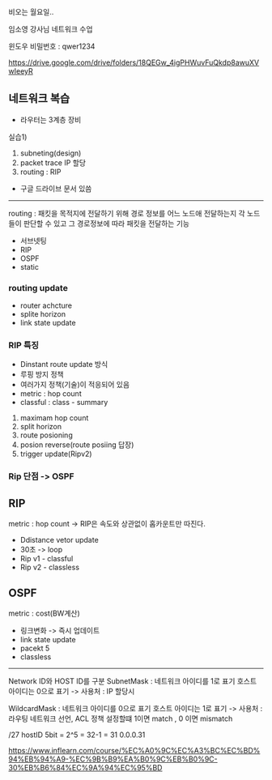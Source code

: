 비오는 월요일.. 

임소영 강사님 네트워크 수업 

윈도우 비밀번호 : qwer1234

https://drive.google.com/drive/folders/18QEGw_4igPHWuvFuQkdp8awuXVwIeeyR


## 네트워크 복습 

- 라우터는 3계층 장비
  


실습1)
1. subneting(design)
2. packet trace IP 할당
3. routing : RIP


+ 구글 드라이브 문서 있씀
------------------------------------------

routing : 패킷을 목적지에 전달하기 위해 경로 정보를 어느 노드애 전달하는지 각 노드들이 판단할 수 있고 그 경로정보에 따라 패킷을 전달하는 기능 


- 서브넷팅
- RIP
- OSPF
- static

### routing update
- router achcture 
- splite horizon
- link state update 
  

### RIP 특징
-   Dinstant route update 방식
-   루핑 방지 정책
-   여러가지 정책(기술)이 적응되어 있음
  - metric : hop count
  - classful : class - summary 

  1. maximam hop count
  2. split horizon
  3. route posioning
  4. posion reverse(route posiing 답장)
  5. trigger update(Ripv2) 


### Rip 단점 -> OSPF 

## RIP
metric : hop count
-> RIP은 속도와 상관없이 홉카운트만 따진다.
- Ddistance vetor update
- 30초 -> loop
- Rip v1 - classful
- Rip v2 - classless


## OSPF
metric : cost(BW계산)
- 링크변화 -> 즉시 업데이트
- link state update 
- pacekt 5
- classless

----------------------------------
Network ID와 HOST ID를 구분
SubnetMask : 네트워크 아이디를 1로 표기 호스트 아이디는 0으로 표기
  -> 사용처 : IP 할당시


WildcardMask : 네트워크 아이디를 0으로 표기 호스트 아이디는 1로 표기 
  -> 사용처 : 라우팅 네트워크 선언, ACL 정책 설정할떄 1이면 match , 0 이면 mismatch 

  /27 hostID 5bit = 2^5 = 32-1 = 31 0.0.0.31


https://www.inflearn.com/course/%EC%A0%9C%EC%A3%BC%EC%BD%94%EB%94%A9-%EC%9B%B9%EA%B0%9C%EB%B0%9C-30%EB%B6%84%EC%9A%94%EC%95%BD